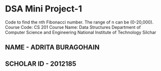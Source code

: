 # DSA Mini Project-1
Code to find the nth Fibonacci number. The range of n can be (0-20,000).
Course Code: CS 201
Course Name: Data Structures
Department of Computer Science and Engineering
National Institute of Technology Silchar

## NAME - ADRITA BURAGOHAIN
## SCHOLAR ID - 2012185

 

